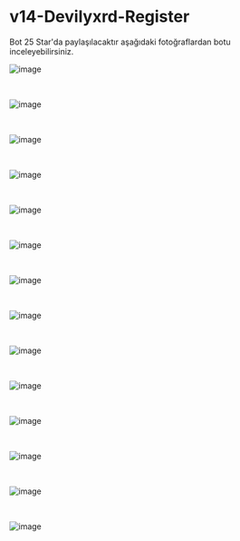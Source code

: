 # v14-Devilyxrd-Register

Bot 25 Star'da paylaşılacaktır aşağıdaki fotoğraflardan botu inceleyebilirsiniz.

![image](https://media.discordapp.net/attachments/1151097299808833566/1151097332302106815/devilyxrdCokluGirisCikisGuard.png)

<br>

![image](https://media.discordapp.net/attachments/1151097299808833566/1151097331828146186/devilyxrdOtoKayit.png)

<br>

![image](https://media.discordapp.net/attachments/1151097299808833566/1151097379093762068/devilyxrdWelcomeMsg.png)

<br>

![image](https://media.discordapp.net/attachments/1151097299808833566/1151097364237520947/devilyxrdRegisterMsg.png)

<br>

![image](https://media.discordapp.net/attachments/1151097299808833566/1151097363952304210/devilyxrdRegisterGender.png)

<br>

![image](https://media.discordapp.net/attachments/1151097299808833566/1151097332058820669/devilyxrdRegister.png)

<br>

![image](https://media.discordapp.net/attachments/1151097299808833566/1151097364845695056/devilyxrdRegisterWoman.png)

<br>

![image](https://media.discordapp.net/attachments/1151097299808833566/1151097333317111819/devilyxrdNames.png)

<br>

![image](https://media.discordapp.net/attachments/1151097299808833566/1151097363352518727/devilyxrdTopteyit.png)

<br>

![image](https://media.discordapp.net/attachments/1151097299808833566/1151097364514340944/devilyxrdRegisterType.png)

<br>

![image](https://media.discordapp.net/attachments/1151097299808833566/1151097363608375337/devilyxrdUnregisterCommand.png)

<br>

![image](https://media.discordapp.net/attachments/1151097299808833566/1151097378837901332/devilyxrdUnregisterMsg.png)

<br>

![image](https://media.discordapp.net/attachments/1151097299808833566/1151097365143498752/devilyxrdSay.png)

<br>

![image](https://media.discordapp.net/attachments/1151097299808833566/1151097332788629525/devilyxrdKb.png)
